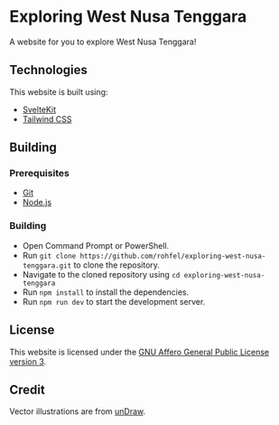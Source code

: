 # Exploring West Nusa Tenggara

A website for you to explore West Nusa Tenggara!

## Technologies

This website is built using:

- [SvelteKit](https://kit.svelte.dev/)
- [Tailwind CSS](https://tailwindcss.com/)

## Building

### Prerequisites

- [Git](https://git-scm.com/)
- [Node.js](https://nodejs.org/)

### Building

- Open Command Prompt or PowerShell.
- Run `git clone https://github.com/rohfel/exploring-west-nusa-tenggara.git` to clone the repository.
- Navigate to the cloned repository using `cd exploring-west-nusa-tenggara`
- Run `npm install` to install the dependencies.
- Run `npm run dev` to start the development server.

## License

This website is licensed under the [GNU Affero General Public License version 3](https://opensource.org/licenses/AGPL-3.0).

## Credit

Vector illustrations are from [unDraw](https://undraw.co/).
